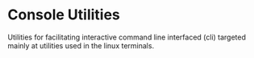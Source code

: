 Console Utilities
=================

Utilities for facilitating interactive command line interfaced (cli) targeted
mainly at utilities used in the linux terminals.
